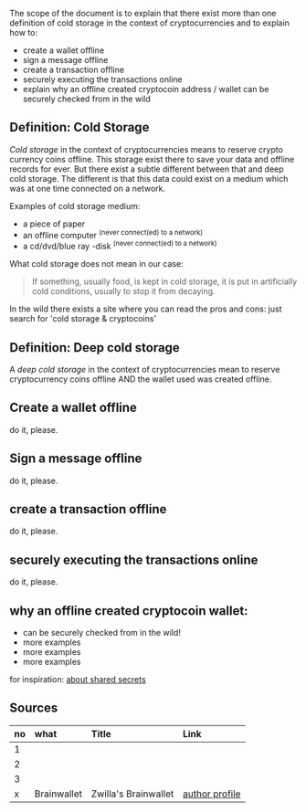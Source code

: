The scope of the document is to explain that there exist more than one
definition of cold storage in the context of cryptocurrencies and to
explain how to:

* create a wallet offline
* sign a message offline
* create a transaction offline
* securely executing the transactions online
* explain why an offline created cryptocoin address / wallet can
  be securely checked from in the wild

## Definition: Cold Storage

*Cold storage* in the context of cryptocurrencies means to reserve crypto
currency coins offline. This storage exist there to save your
data and offline records for ever. But there exist a subtle different between
that and deep cold storage. The different is that this data could exist on a
medium which was at one time connected on a network.

Examples of cold storage medium:
* a piece of paper
* an offline computer <sup>(never connect(ed) to a network)</sup>
* a cd/dvd/blue ray -disk <sup>(never connect(ed) to a network)</sup>

What cold storage does not mean in our case:

>If something, usually food, is kept in cold storage, it is put in
>artificially cold conditions, usually to stop it from decaying.

In the wild there exists a site where you can read the pros and cons: just
search for 'cold storage & cryptocoins'

## Definition: Deep cold storage

A *deep cold storage* in the context of cryptocurrencies mean to reserve
cryptocurrency coins offline AND the wallet used was created offline.

## Create a wallet offline

do it, please.

## Sign a message offline

do it, please.

## create a transaction offline

do it, please.

## securely executing the transactions online

do it, please.

## why an offline created cryptocoin wallet:

* can be securely checked from in the wild!
* more examples
* more examples
* more examples


for inspiration:
[about shared secrets](https://www3.nd.edu/~mblanton/summer-school-talk-02.pdf)

## Sources

| no | what        | Title                | Link                                           |
|:---|:------------|:---------------------|:-----------------------------------------------|
| 1  |             |                      |                                                |
| 2  |             |                      |                                                |
| 3  |             |                      |                                                |
| x  | Brainwallet | Zwilla's Brainwallet | [author profile](æternity-wiki-authors#zwilla) |
